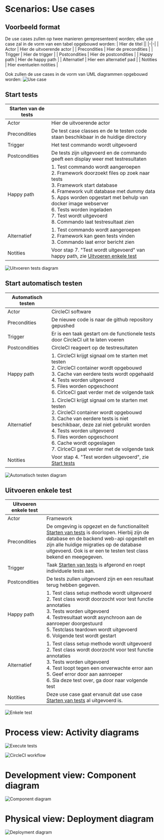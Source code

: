 # Scenarios: Use cases
## Voorbeeld format
De use cases zullen op twee manieren gerepresenteerd worden; elke use case zal in de vorm van een tabel opgebouwd worden:
| Hier de titel             ||
|-|-|
| Actor             |   Hier de uitvoerende actor   |
| Precondities  	|   Hier de precondities	|
| Trigger       	|   Hier de trigger	|
| Postcondities 	|   Hier de postcondities	|
| Happy path      	|   Hier de happy path	|
| Alternatief       |   Hier een alternatief pad    |
| Notities      	|   Hier eventuelen notities	|  

Ook zullen de use cases in de vorm van UML diagrammen opgebouwd worden:
![Use case](/out/Scenarios/ExampleUseCase/usecase.svg "Use case")

## Start tests
| Starten van de tests             ||
|-|-|
| Actor             |   Hier de uitvoerende actor   |
| Precondities  	|   De test case classes en de te testen code staan beschikbaar in de huidige directory	|
| Trigger       	|   Het test commando wordt uitgevoerd	|
| Postcondities 	|   De tests zijn uitgevoerd en de commando geeft een display weer met testresultaten	|
| Happy path      	|   1. Test commando wordt aangeroepen <br> 2. Framework doorzoekt files op zoek naar tests <br>3. Framework start database <br>4. Framework vult database met dummy data <br>5. Apps worden opgestart met behulp van docker image webserver <br>6. Tests worden ingeladen <br>7. Test wordt uitgevoerd <br>8. Commando laat testresultaat zien 	|
| Alternatief       |   1. Test commando wordt aangeroepen <br>2. Framework kan geen tests vinden <br>3. Commando laat error bericht zien   |
| Notities      	|   Voor stap 7. "Test wordt uitgevoerd" van happy path, zie [Uitvoeren enkele test](#Uitvoeren-enkele-test)	|  

![Uitvoeren tests diagram](/out/Scenarios/StartTests/usecase.svg "Uitvoeren tests diagram")

## Start automatisch testen
| Automatisch testen             ||
|-|-|
| Actor             |   CircleCI software   |
| Precondities  	|   De nieuwe code is naar de github repository gepushed	|
| Trigger       	|   Er is een taak gestart om de functionele tests door CircleCI uit te laten voeren	|
| Postcondities 	|   CircleCI reageert op de testresultaten	|
| Happy path      	|   1. CircleCI krijgt signaal om te starten met testen<br>2. CircleCI container wordt opgebouwd<br>3. Cache van eerdere tests wordt opgehaald<br>4. Tests worden uitgevoerd<br>5. Files worden opgeschoont<br>6. CirlceCI gaat verder met de volgende task	|
| Alternatief       |   1. CircleCI krijgt signaal om te starten met testen<br>2. CircleCI container wordt opgebouwd<br>3. Cache van eerdere tests is niet beschikbaar, deze zal niet gebruikt worden<br>4. Tests worden uitgevoerd<br>5. Files worden opgeschoont<br>6. Cache wordt opgeslagen<br>7. CirlceCI gaat verder met de volgende task   |
| Notities      	|   Voor stap 4. "Test worden uitgevoerd", zie [Start tests](#Start-tests)	|

![Automatisch testen diagram](/out/Scenarios/AutomatedTesting/usecase.svg "Automatisch testen diagram")

## Uitvoeren enkele test
| Uitvoeren enkele test             ||
|-|-|
| Actor             |   Framework   |
| Precondities  	|   De omgeving is opgezet en de functionaliteit [Starten van tests](#start-tests) is doorlopen. Hierbij zijn de database en de backend web-api opgestelt en zijn alle huidige migraties op de database uitgevoerd. Ook is er een te testen test class bekend en meegegeven.	|
| Trigger       	|   Taak [Starten van tests](#start-tests) is afgerond en roept individuele tests aan.	|
| Postcondities 	|   De tests zullen uitgevoerd zijn en een resultaat terug hebben gegeven.	|
| Happy path      	|   1. Test class setup methode wordt uitgevoerd<br>2. Test class wordt doorzocht voor test functie annotaties<br>3. Tests worden uitgevoerd<br>4. Testresultaat wordt asynchroon aan de aanroeper doorgestuurd<br>5. Testclass teardown wordt uitgevoerd<br>6. Volgende test wordt gestart	|
| Alternatief       |   1. Test class setup methode wordt uitgevoerd<br>2. Test class wordt doorzocht voor test functie annotaties<br>3. Tests worden uitgevoerd<br>4. Test loopt tegen een onverwachte error aan<br>5. Geef error door aan aanroeper<br>6. Sla deze test over, ga door naar volgende test    |
| Notities      	|   Deze use case gaat ervanuit dat use case [Starten van tests](#start-tests) al uitgevoerd is.	|  

![Enkele test](/out/Scenarios/IndividualTest/usecase.svg "Enkele test")

# Process view: Activity diagrams
![Execute tests](/out/Process/ExecuteTestsActivity/Execute%20functional%20tests%20activity%20diagram.svg)

![CircleCI workflow](/out/Process/WorkflowActivity/Functional%20testing%20workflow%20activity%20diagram.svg)

# Development view: Component diagram
![Component diagram](/out/Development/ComponentDiagram/Component%20diagram.svg)

# Physical view: Deployment diagram
![Deployment diagram](out/Physical/CIDeployment/CircleCI%20Deployment%20Diagram.svg)